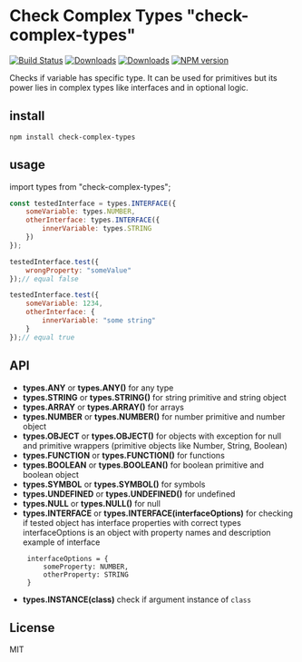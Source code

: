 # Check Complex Types "check-complex-types"

[![Build Status](https://travis-ci.org/uhlryk/check-complex-types.svg)](https://travis-ci.org/uhlryk/check-complex-types)
[![Downloads](https://img.shields.io/npm/dt/check-complex-types.svg)](https://www.npmjs.com/package/check-complex-types)
[![Downloads](https://img.shields.io/npm/dm/check-complex-types.svg)](https://www.npmjs.com/package/check-complex-types)
[![NPM version](https://img.shields.io/npm/v/check-complex-types.svg)](https://www.npmjs.com/package/check-complex-types)

Checks if variable has specific type. It can be used for primitives but its power lies in complex types like interfaces and in optional logic.

## install

```
npm install check-complex-types
```

## usage

import types from "check-complex-types";

```javascript 1.6
const testedInterface = types.INTERFACE({
    someVariable: types.NUMBER,
    otherInterface: types.INTERFACE({
        innerVariable: types.STRING
    })
});

testedInterface.test({
    wrongProperty: "someValue"
});// equal false

testedInterface.test({
    someVariable: 1234,
    otherInterface: {
        innerVariable: "some string"
    }
});// equal true

```
## API

* **types.ANY** or **types.ANY()** for any type
* **types.STRING** or **types.STRING()** for string primitive and string object
* **types.ARRAY** or **types.ARRAY()** for arrays
* **types.NUMBER** or **types.NUMBER()** for number primitive and number object
* **types.OBJECT** or **types.OBJECT()** for objects with exception for null and primitive wrappers (primitive objects like Number, String, Boolean)
* **types.FUNCTION** or **types.FUNCTION()** for functions
* **types.BOOLEAN** or **types.BOOLEAN()** for boolean primitive and boolean object
* **types.SYMBOL** or **types.SYMBOL()** for symbols
* **types.UNDEFINED** or **types.UNDEFINED()** for undefined
* **types.NULL** or **types.NULL()** for null
* **types.INTERFACE** or **types.INTERFACE(interfaceOptions)** for checking if tested object has interface properties with correct types
  interfaceOptions is an object with property names and description
  example of interface
    ```
     interfaceOptions = {
         someProperty: NUMBER,
         otherProperty: STRING
     }
    ```
* **types.INSTANCE(class)** check if argument instance of `class`

## License

MIT

